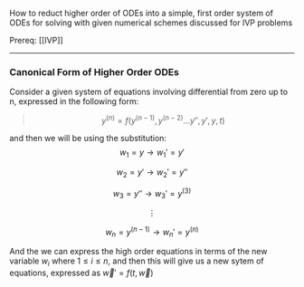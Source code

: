 How to reduct higher order of ODEs into a simple, first order system of ODEs for solving with given numerical schemes discussed for IVP problems 

Prereq: [[IVP]]

---

### Canonical Form of Higher Order ODEs


Consider a given system of equations involving differential from zero up to n, expressed in the following form: 

> $$y^{(n)} = f\left(y^{(n - 1)}, y^{(n - 2)}... y'', y', y, t\right)$$ 

and then we will be using the substitution: 
$$w_1 = y \rightarrow w_1' = y'$$

$$w_2 = y' \rightarrow w_2' = y''$$

$$w_3 = y''\rightarrow w_3' = y^{(3)}$$

$$\vdots$$

$$w_n = y^{(n - 1)} \rightarrow w_n' = y^{(n)}$$


And the we can express the high order equations in terms of the new variable $w_{i}$ where $1 \leq i \leq n$, and then this will give us a new sytem of equations, expressed as $\vec{w}' = f(t, \vec{w})$

